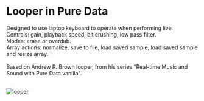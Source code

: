 # Looper in Pure Data

Designed to use laptop keyboard to operate when performing live.<br>
Controls: gain, playback speed, bit crushing, low pass filter.<br>
Modes: erase or overdub.<br>
Array actions: normalize, save to file, load saved sample, load saved sample and resize array.<br>
<br>
Based on Andrew R. Brown looper, from his series "Real-time Music and Sound with Pure Data vanilla".<br>
<br>

![looper](https://github.com/user-attachments/assets/be55c221-c2dc-4b52-8ff6-03858c3610f4)
